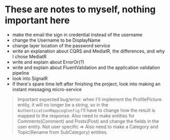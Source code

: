 # These are notes to myself, nothing important here

- make the email the sign in credential instead of the username
- change the Username to be DisplayName
- change layer location of the password service
- write an explanation about CQRS and MediatR, the differences, and why I chose MediatR
- write and explain about ErrorOr(?)
- write and explain about FluentValidation and the application validation pipeline
- look into SignalR
- if there's spare time left after finishing the project, look into making an instant messaging micro-service

> Important expected bug/error: when I'll implement the ProfilePicture entity, it will no longer be a string, so in the `AuthenticationMappingConfig` I'll have to change how the result is mapped to the response.
> Also need to make entities for Comments(Comment) and Posts(Post) and change the fields in the user entity.
> Not user specific => Also need to make a Category and Topic(Rename from SubCategory) entities.

